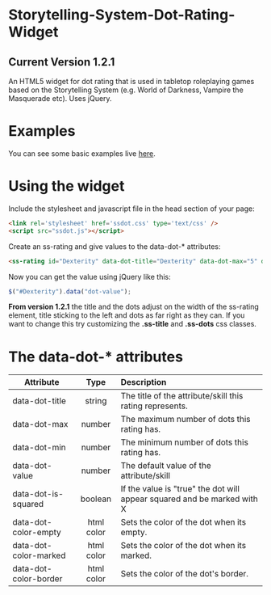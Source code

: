 Storytelling-System-Dot-Rating-Widget
=====================================

## Current Version 1.2.1

An HTML5 widget for dot rating that is used in tabletop roleplaying games based on the Storytelling System (e.g. World of Darkness, Vampire the Masquerade etc). Uses jQuery.

Examples
========

You can see some basic examples live [here](https://dl.dropboxusercontent.com/u/62860879/Storytelling%20System%20-%20HTML5%20Dot%20Component/example.html).

Using the widget
======================

Include the stylesheet and javascript file in the head section of your page:

```html
<link rel='stylesheet' href='ssdot.css' type='text/css' />
<script src="ssdot.js"></script>
```

Create an ss-rating and give values to the data-dot-* attributes:

```html
<ss-rating id="Dexterity" data-dot-title="Dexterity" data-dot-max="5" data-dot-min="1" data-dot-value="3"></ss-rating>
```

Now you can get the value using jQuery like this:

```js
$("#Dexterity").data("dot-value");
```

__From version 1.2.1__ the title and the dots adjust on the width of the ss-rating element, title sticking to the left and dots as far right as they can. If you want to change this try customizing the __.ss-title__ and __.ss-dots__ css classes.

The data-dot-* attributes
======================

| Attribute             | Type       |	Description                                                            |
| --------------------- | :--------: | :---------------------------------------------------------------------- |
| data-dot-title        | string     | The title of the attribute/skill this rating represents.                |
| data-dot-max          | number     | The maximum number of dots this rating has.                             |
| data-dot-min          | number     | The minimum number of dots this rating has.                             |
| data-dot-value        | number     | The default value of the attribute/skill                                |
| data-dot-is-squared   | boolean    | If the value is "true" the dot will appear squared and be marked with X |
| data-dot-color-empty  | html color | Sets the color of the dot when its empty.                               |
| data-dot-color-marked | html color | Sets the color of the dot when its marked.                              |
| data-dot-color-border | html color | Sets the color of the dot's border.                                     |
